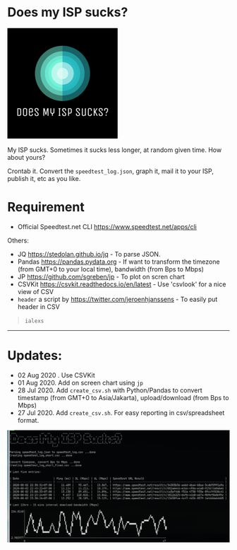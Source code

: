 # Does my ISP sucks?

![](images/logo-250.png)

My ISP sucks. Sometimes it sucks less longer, at random given time. How about yours?

Crontab it. Convert the `speedtest_log.json`, graph it, mail it to your ISP, publish it, etc as you like.

# Requirement

- Official Speedtest.net CLI https://www.speedtest.net/apps/cli

Others:

- JQ https://stedolan.github.io/jq - To parse JSON.
- Pandas https://pandas.pydata.org - If want to transform the timezone (from GMT+0 to your local time), bandwidth (from Bps to Mbps)
- JP https://github.com/sgreben/jp - To plot on scren chart
- CSVKit https://csvkit.readthedocs.io/en/latest - Use 'csvlook' for a nice view of CSV
- `header` a script by https://twitter.com/jeroenhjanssens - To easily put header in CSV

> `ialexs`

---

# Updates:

- 02 Aug 2020 . Use CSVKit 
- 01 Aug 2020. Add on screen chart using `jp`
- 28 Jul 2020. Add `create_csv.sh` with Python/Pandas to convert timestamp (from GMT+0 to Asia/Jakarta), upload/download (from Bps to Mbps)
- 27 Jul 2020.  Add `create_csv.sh`. For easy reporting in csv/spreadsheet format.

![](images/fig-01.png)
